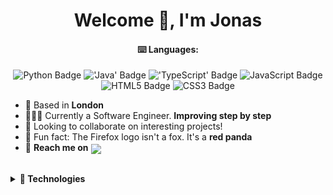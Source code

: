 <h1 align="center">Welcome 👋, I'm Jonas</h1>

<h4 align="center">⌨️ Languages:</h4>
<p align="center">
  <img src="https://img.shields.io/badge/Python-3776AB?logo=python&logoColor=white&style=flat-square" alt="Python Badge">
  <img src="https://img.shields.io/badge/Java-%23ED8B00.svg?&logo=openjdk&logoColor=white&style=flat-square" alt="'Java' Badge">
  <img src="https://img.shields.io/badge/TypeScript-3178C6.svg?&logo=typescript&logoColor=white&style=flat-square" alt="'TypeScript' Badge">
  <img src="https://img.shields.io/badge/JavaScript-F7DF1E?logo=javascript&logoColor=000&style=flat-square" alt="JavaScript Badge">
  <img src="https://img.shields.io/badge/HTML5-E34F26?logo=html5&logoColor=white&style=flat-square" alt="HTML5 Badge">
  <img src="https://img.shields.io/badge/CSS3-1572B6?logo=css3&logoColor=white&style=flat-square" alt="CSS3 Badge">
</p>

- 📍 Based in **London**
- 👨🏿‍💻 Currently a Software Engineer. **Improving step by step**
- 👥 Looking to collaborate on interesting projects!
- 🤯 Fun fact: The Firefox logo isn't a fox. It's a **red panda**
- 💬 **Reach me on** <a href="https://www.linkedin.com/in/jonas-djondo/"><img align="center" src="https://img.shields.io/badge/LinkedIn-0A66C2?logo=linkedin&logoColor=white&style=flat-square"></a>

<br>

<details>
  <summary><b>🔭 Technologies</b></summary>

  <h4>Databases:</h4>
    <img src="https://img.shields.io/badge/SQLite-003B57?logo=sqlite&logoColor=white&style=flat-square" alt="SQLite Badge">
    <img src="https://img.shields.io/badge/MySQL-4479A1?logo=mysql&logoColor=white&style=flat-square" alt="MySQL Badge">
  </p>

  <h4>Cloud Computing Platforms:</h4>
  <p>
    <img src="https://img.shields.io/badge/AWS-%23FF9900.svg?logo=amazons3&logoColor=white&style=flat-square" alt="Amazon Badge">
  </p>

  <h4>Data Analytics Platforms:</h4>
  <p>
    <img src="https://img.shields.io/badge/Databricks-FF3621?logo=databricks&logoColor=white&style=flat-square" alt="Databricks Badge">
  </p>

  <h4>Frameworks/Libraries:</h4>
  <p>
    <img src="https://img.shields.io/badge/Node.js-393?logo=nodedotjs&logoColor=white&style=flat-square" alt="Node.js Badge">
    <img src="https://img.shields.io/badge/React-61DAFB?logo=react&logoColor=000&style=flat-square" alt="React Badge">
  </p>

  <h4>CI/CD:</h4>
  <p>
    <img src="https://img.shields.io/badge/GitHub%20Actions-2088FF?logo=githubactions&logoColor=white&style=flat-square" alt="GitHub Actions Badge">
  </p>

  <h4>IDEs/Editors:</h4>
  <p>
    <img src="https://img.shields.io/badge/IntelliJ%20IDEA-000?logo=intellijidea&logocolor=white&style=flat-square" alt="IntelliJ IDEA Badge">
    <img src="https://img.shields.io/badge/PyCharm-000?logo=pycharm&logocolor=white&style=flat-square" alt="PyCharm Badge">
    <img src="https://img.shields.io/badge/WebStorm-000000?logo=webstorm&logocolor=white&style=flat-square" alt="WebStorm Badge">
    <img src="https://img.shields.io/badge/Visual%20Studio%20Code-007ACC?logo=visualstudiocode&logocolor=white&style=flat-square" alt="Visual Studio Code Badge">
  </p>

  <h4>Version Control:</h4>
  <p>
    <img src="https://img.shields.io/badge/Git-F05032?logo=git&logoColor=white&style=flat-square" alt="Git Badge">
  </p>

  <h4>OS:</h4>
  <p>
    <img src="https://img.shields.io/badge/macOS-000?logo=macos&logoColor=white&style=flat-square" alt="macOS Badge">
    <img src="https://img.shields.io/badge/Windows-0078D4?logo=windows&logoColor=white&style=flat-square" alt="Windows Badge">
    <img src="https://img.shields.io/badge/Linux-FCC624?logo=linux&logoColor=000&style=flat-square" alt="Linux Badge">
  </p>

  <h4>Hosting:</h4>
  <p>
    <img src="https://img.shields.io/badge/Heroku-430098?logo=heroku&logoColor=white&style=flat-square" alt="Heroku Badge">
  </p>
  
</details>
<!--
**JonasLKD/jonaslkd** is a ✨ _special_ ✨ repository because its `README.md` (this file) appears on your GitHub profile.

Here are some ideas to get you started:

- 🔭 I’m currently working on ...
- 🌱 I’m currently learning ...
- 👯 I’m looking to collaborate on ...
- 🤔 I’m looking for help with ...
- 💬 Ask me about ...
- 📫 How to reach me: ...
- 😄 Pronouns: ...
- ⚡ Fun fact: ...
-->
